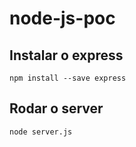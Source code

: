 # node-js-poc

## Instalar o express
```npm install --save express```

## Rodar o server
```node server.js```
